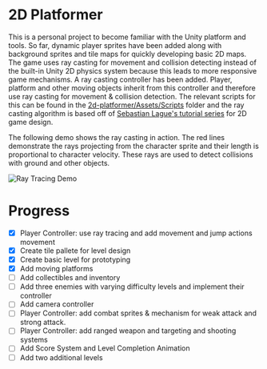 # 2D Platformer
This is a personal project to become familiar with the Unity platform and tools. So far, dynamic player sprites have been added along with background sprites and tile maps for quickly developing basic 2D maps. The game uses ray casting for movement and collision detecting instead of the built-in Unity 2D physics system because this leads to more responsive game mechanisms. A ray casting controller has been added. Player, platform and other moving objects inherit from this controller and therefore use ray casting for movement & collision detection. The relevant scripts for this can be found in the [2d-platformer/Assets/Scripts](https://github.com/Aviral-Salhotra/platformer/tree/main/2d-platformer/Assets/Scripts) folder and the ray casting algorithm is based off of [Sebastian Lague's tutorial series](https://youtu.be/MbWK8bCAU2w) for 2D game design.

The following demo shows the ray casting in action. The red lines demonstrate the rays projecting from the character sprite and their length is proportional to character velocity. These rays are used to detect collisions with ground and other objects.    

![Ray Tracing Demo](https://user-images.githubusercontent.com/24803574/135701880-f7381e67-52fb-44ca-8b05-d0fb0221cd1e.gif)

# Progress
- [x] Player Controller: use ray tracing and add movement and jump actions movement
- [x] Create tile pallete for level design
- [x] Create basic level for prototyping 
- [x] Add moving platforms
- [ ] Add collectibles and inventory
- [ ] Add three enemies with varying difficulty levels and implement their controller 
- [ ] Add camera controller
- [ ] Player Controller: add combat sprites & mechanism for weak attack and strong attack. 
- [ ] Player Controller: add ranged weapon and targeting and shooting systems
- [ ] Add Score System and Level Completion Animation
- [ ] Add two additional levels
